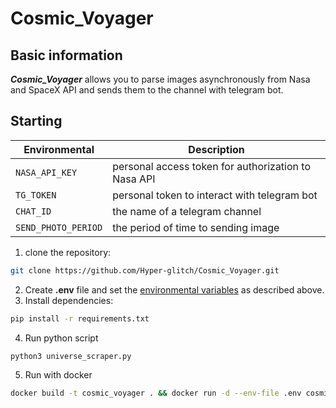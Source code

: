 # Cosmic_Voyager

## Basic information

***Cosmic_Voyager*** allows you to parse images asynchronously from Nasa and SpaceX API and sends them to the channel with telegram bot.

## Starting

| Environmental         | Description                                           |
|-----------------------|-------------------------------------------------------|
| `NASA_API_KEY`        | personal access token for authorization to Nasa API   |
| `TG_TOKEN`            | personal token to interact with telegram bot          |
| `CHAT_ID`             | the name of a telegram channel                        |
| `SEND_PHOTO_PERIOD`   | the period of time to sending image                   |

1. clone the repository:
```bash
git clone https://github.com/Hyper-glitch/Cosmic_Voyager.git
```
2. Create **.env** file and set the <ins>environmental variables</ins> as described above.
3. Install dependencies:
```bash
pip install -r requirements.txt
```
4. Run python script
```bash
python3 universe_scraper.py
```
5. Run with docker
```bash
docker build -t cosmic_voyager . && docker run -d --env-file .env cosmic_voyager
```

